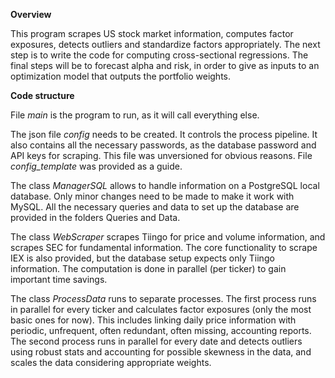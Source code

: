 **Overview**

This program scrapes US stock market information, computes factor exposures, detects outliers and standardize factors appropriately. The next step is to write the code for computing cross-sectional regressions. The final steps will be to forecast alpha and risk, in order to give as inputs to an optimization model that outputs the portfolio weights.

**Code structure**

File _main_ is the program to run, as it will call everything else.

The json file _config_ needs to be created. It controls the process pipeline. It also contains all the necessary passwords, as the database password and API keys for scraping. This file was unversioned for obvious reasons. File _config_template_ was provided as a guide.

The class _ManagerSQL_ allows to handle information on a PostgreSQL local database. Only minor changes need to be made to make it work with MySQL. All the necessary queries and data to set up the database are provided in the folders Queries and Data.

The class _WebScraper_ scrapes Tiingo for price and volume information, and scrapes SEC for fundamental information. The core functionality to scrape IEX is also provided, but the database setup expects only Tiingo information. The computation is done in parallel (per ticker) to gain important time savings.

The class _ProcessData_ runs to separate processes. The first process runs in parallel for every ticker and calculates factor exposures (only the most basic ones for now). This includes linking daily price information with periodic, unfrequent, often redundant, often missing, accounting reports. The second process runs in parallel for every date and detects outliers using robust stats and accounting for possible skewness in the data, and scales the data considering appropriate weights.

